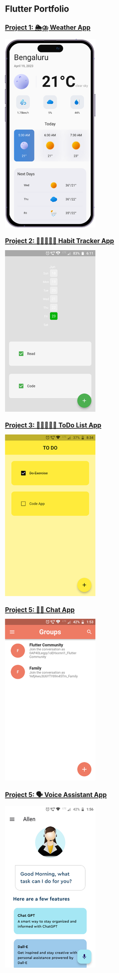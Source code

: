 # Flutter Portfolio

## [Project 1: 🌦⛈ Weather App](https://github.com/itsmohsin/weather_app) 
<img src="weatherAppiPhone.png" width="300">

## [Project 2: 🚴🏽‍♂️🏃‍♂ Habit Tracker App](https://github.com/itsmohsin/habit_tracker)
<img src="HabitTracker.png" width="300">

## [Project 3: 🚴🏽‍♂️🏃‍♂ ToDo List App](https://github.com/itsmohsin/habit_tracker)
<img src="ToDoList.png" width="300">

## [Project 5: 💬💭 Chat App](https://github.com/itsmohsin/chatapp_firebase)
<img src="chatApp.png" width="300">

## [Project 5: 🗣️ Voice Assistant App](https://github.com/itsmohsin/chatapp_firebase)
<img src="voice_assistant.png" width="300">
